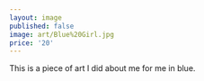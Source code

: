 ```yaml
---
layout: image
published: false
image: art/Blue%20Girl.jpg
price: '20'
---
```

This is a piece of art I did about me for me in blue. 